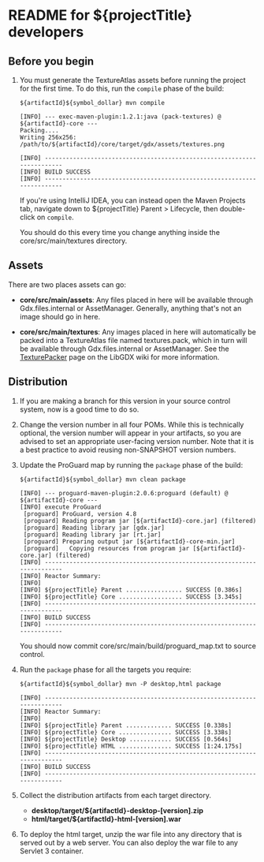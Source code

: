 README for ${projectTitle} developers
===============================================================================


Before you begin
-------------------------------------------------------------------------------

1.	You must generate the TextureAtlas assets before running the project
	for the first time. To do this, run the `compile` phase of the build:

		${artifactId}${symbol_dollar} mvn compile

		[INFO] --- exec-maven-plugin:1.2.1:java (pack-textures) @ ${artifactId}-core ---
		Packing....
		Writing 256x256: /path/to/${artifactId}/core/target/gdx/assets/textures.png

		[INFO] ------------------------------------------------------------------------
		[INFO] BUILD SUCCESS
		[INFO] ------------------------------------------------------------------------

	If you're using IntelliJ IDEA, you can instead open the Maven Projects
	tab, navigate down to ${projectTitle} Parent > Lifecycle, then
	double-click on `compile`.

	You should do this every time you change anything inside the
	core/src/main/textures directory.


Assets
-------------------------------------------------------------------------------

There are two places assets can go:

*	__core/src/main/assets__: Any files placed in here will be available
	through Gdx.files.internal or AssetManager. Generally, anything that's
	not an image should go in here.

*	__core/src/main/textures__: Any images placed in here will automatically
	be packed into a TextureAtlas file named textures.pack, which in turn
	will be available through Gdx.files.internal or AssetManager. See the
	[TexturePacker](http://code.google.com/p/libgdx/wiki/TexturePacker)
	page on the LibGDX wiki for more information.


Distribution
-------------------------------------------------------------------------------

1.	If you are making a branch for this version in your source control system,
	now is a good time to do so.

2.	Change the version number in all four POMs. While this is technically
	optional, the version number will appear in your artifacts, so you are
	advised to set an appropriate user-facing version number. Note that it is
	a best practice to avoid reusing non-SNAPSHOT version numbers.

3.	Update the ProGuard map by running the `package` phase of the build:

		${artifactId}${symbol_dollar} mvn clean package

		[INFO] --- proguard-maven-plugin:2.0.6:proguard (default) @ ${artifactId}-core ---
		[INFO] execute ProGuard
		 [proguard] ProGuard, version 4.8
		 [proguard] Reading program jar [${artifactId}-core.jar] (filtered)
		 [proguard] Reading library jar [gdx.jar]
		 [proguard] Reading library jar [rt.jar]
		 [proguard] Preparing output jar [${artifactId}-core-min.jar]
		 [proguard]   Copying resources from program jar [${artifactId}-core.jar] (filtered)
		[INFO] ------------------------------------------------------------------------
		[INFO] Reactor Summary:
		[INFO]
		[INFO] ${projectTitle} Parent ................ SUCCESS [0.386s]
		[INFO] ${projectTitle} Core .................. SUCCESS [3.345s]
		[INFO] ------------------------------------------------------------------------
		[INFO] BUILD SUCCESS
		[INFO] ------------------------------------------------------------------------

	You should now commit core/src/main/build/proguard_map.txt to source control.

4.	Run the `package` phase for all the targets you require:

		${artifactId}${symbol_dollar} mvn -P desktop,html package

		[INFO] ------------------------------------------------------------------------
		[INFO] Reactor Summary:
		[INFO]
		[INFO] ${projectTitle} Parent ............. SUCCESS [0.338s]
		[INFO] ${projectTitle} Core ............... SUCCESS [3.338s]
		[INFO] ${projectTitle} Desktop ............ SUCCESS [0.564s]
		[INFO] ${projectTitle} HTML ............... SUCCESS [1:24.175s]
		[INFO] ------------------------------------------------------------------------
		[INFO] BUILD SUCCESS
		[INFO] ------------------------------------------------------------------------

5.	Collect the distribution artifacts from each target directory.

	* __desktop/target/${artifactId}-desktop-[version].zip__
	* __html/target/${artifactId}-html-[version].war__

6.	To deploy the html target, unzip the war file into any directory that is served
	out by a web server. You can also deploy the war file to any Servlet 3 container.


